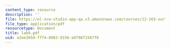 ```yaml
---
content_type: resource
description: ''
file: https://ol-ocw-studio-app-qa.s3.amazonaws.com/courses/12-163-surface-processes-and-landscape-evolution-fall-2004/a2ee265dfff489839156a9796f1567f0_lab4.pdf
file_type: application/pdf
resourcetype: Document
title: lab4.pdf
uid: a2ee265d-fff4-8983-9156-a9796f1567f0
---
```

